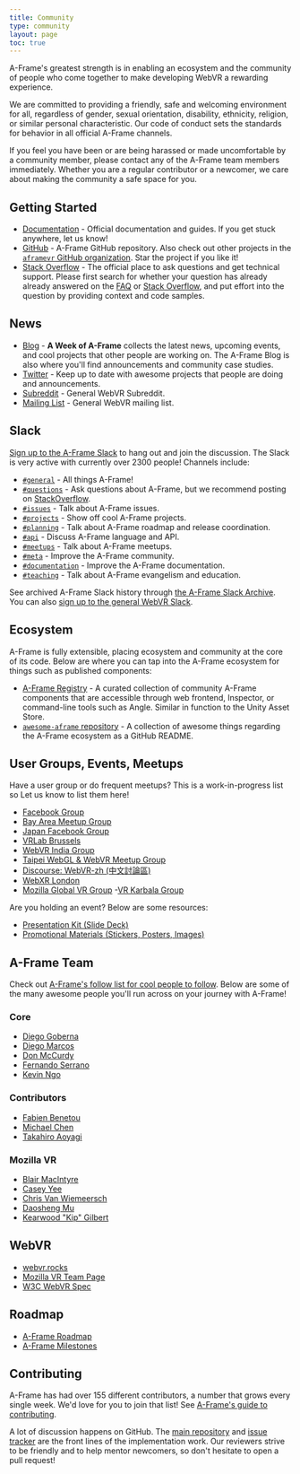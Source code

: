 ```yaml
---
title: Community
type: community
layout: page
toc: true
---
```


A-Frame's greatest strength is in enabling an ecosystem and the community of
people who come together to make developing WebVR a rewarding experience.

We are committed to providing a friendly, safe and welcoming environment for
all, regardless of gender, sexual orientation, disability, ethnicity, religion,
or similar personal characteristic. Our code of conduct sets the standards for
behavior in all official A-Frame channels.

If you feel you have been or are being harassed or made uncomfortable by a
community member, please contact any of the A-Frame team members immediately.
Whether you are a regular contributor or a newcomer, we care about making the
community a safe space for you.

## Getting Started

- [Documentation](https://aframe.io/docs/) - Official documentation and guides. If you get
  stuck anywhere, let us know!
- [GitHub](https://github.com/aframevr/aframe) - A-Frame GitHub repository. Also check out
  other projects in the [`aframevr` GitHub organization](https://github.com/aframevr). Star
  the project if you like it!
- [Stack Overflow](https://stackoverflow.com/questions/tagged/aframe) - The official place to
  ask questions and get technical support. Please first search for whether your
  question has already already answered on the [FAQ](/faq/) or [Stack
  Overflow](http://stackoverflow.com/questions/tagged/aframe), and put effort
  into the question by providing context and code samples.

## News

- [Blog](https://aframe.io/blog/) - **A Week of A-Frame** collects the latest
  news, upcoming events, and cool projects that other people are working on.
  The A-Frame Blog is also where you'll find announcements and community case
  studies.
- [Twitter](https://twitter.com/aframevr) - Keep up to date with awesome
  projects that people are doing and announcements.
- [Subreddit](https://www.reddit.com/r/webvr) - General WebVR Subreddit.
- [Mailing List](https://mail.mozilla.org/listinfo/web-vr-discuss) - General WebVR mailing
  list.

## Slack

[Sign up to the A-Frame Slack](https://aframevr-slack.herokuapp.com) to hang
out and join the discussion. The Slack is very active with currently over 2300
people! Channels include:

- [`#general`](http://aframevr.slackarchive.io/general/) - All things A-Frame!
- [`#questions`](http://aframevr.slackarchive.io/questions/) - Ask questions
  about A-Frame, but we recommend posting on
  [StackOverflow](https://stackoverflow.com/questions/tagged/aframe).
- [`#issues`](http://aframevr.slackarchive.io/issues/) - Talk about A-Frame issues.
- [`#projects`](http://aframevr.slackarchive.io/projects/) - Show off cool A-Frame projects.
- [`#planning`](http://aframevr.slackarchive.io/planning/) - Talk about A-Frame roadmap and
  release coordination.
- [`#api`](http://aframevr.slackarchive.io/api/) - Discuss A-Frame language and API.
- [`#meetups`](http://aframevr.slackarchive.io/meetups/) - Talk about A-Frame meetups.
- [`#meta`](http://aframevr.slackarchive.io/meta/) - Improve the A-Frame community.
- [`#documentation`](http://aframevr.slackarchive.io/documentation/) - Improve the A-Frame
  documentation.
- [`#teaching`](http://aframevr.slackarchive.io/documentation/) - Talk about A-Frame
  evangelism and education.

See archived A-Frame Slack history through [the A-Frame Slack
Archive](http://aframevr.slackarchive.io). You can also [sign up to the
general WebVR Slack](https://webvr-slack.herokuapp.com/).

## Ecosystem

A-Frame is fully extensible, placing ecosystem and community at the core of its
code. Below are where you can tap into the A-Frame ecosystem for things such as
published components:

- [A-Frame Registry](https://aframe.io/aframe-registry) - A curated
  collection of community A-Frame components that are accessible through web
  frontend, Inspector, or command-line tools such as Angle. Similar in function
  to the Unity Asset Store.
- [`awesome-aframe` repository](https://github.com/aframevr/awesome-aframe) - A
  collection of awesome things regarding the A-Frame ecosystem as a GitHub README.

## User Groups, Events, Meetups

Have a user group or do frequent meetups? This is a work-in-progress list
so Let us know to list them here!

- [Facebook Group](https://www.facebook.com/groups/aframevr/)
- [Bay Area Meetup Group](https://www.meetup.com/A-Frame/)
- [Japan Facebook Group](https://www.facebook.com/groups/1250425238325010/)
- [VRLab Brussels](https://vrlab-brussels.info/wiki/Main/WhatIsVRLabBrussels)
- [WebVR India Group](https://github.com/webvr-india/volunteer-contributions/)
- [Taipei WebGL & WebVR Meetup Group](https://www.meetup.com/TPE-WebGL-WebVR/)
- [Discourse: WebVR-zh (中文討論區)](https://discourse.mozilla-community.org/c/communities/webvr-zh)
- [WebXR London](https://www.meetup.com/web-xr/)
- [Mozilla Global VR Group](https://t.me/MozillaVR)
-[VR Karbala Group](https://telegram.me/VRKarbala)

Are you holding an event? Below are some resources:

- [Presentation Kit (Slide Deck)](https://github.com/aframevr/aframe-presentation-kit)
- [Promotional Materials (Stickers, Posters, Images)](https://github.com/aframevr/aframe-presentation-kit/tree/master/materials)

## A-Frame Team

Check out [A-Frame's follow list for cool people to
follow](https://twitter.com/aframevr/following). Below are some of the many
awesome people you'll run across on your journey with A-Frame!

### Core

- [Diego Goberna](https://github.com/feiss)
- [Diego Marcos](https://github.com/dmarcos)
- [Don McCurdy](https://github.com/donmccurdy)
- [Fernando Serrano](https://github.com/fernandojsg)
- [Kevin Ngo](https://github.com/ngokevin)

### Contributors

- [Fabien Benetou](https://github.com/utopiah)
- [Michael Chen](https://github.com/machenmusik)
- [Takahiro Aoyagi](https://github.com/takahirox)

### Mozilla VR

- [Blair MacIntyre](https://github.com/blairmacintyre)
- [Casey Yee](https://github.com/caseyyee)
- [Chris Van Wiemeersch](https://github.com/cvan)
- [Daosheng Mu](https://github.com/daoshengmu)
- [Kearwood "Kip" Gilbert](https://github.com/kearwood)

## WebVR

- [webvr.rocks](https://webvr.rocks)
- [Mozilla VR Team Page](https://mozvr.com)
- [W3C WebVR Spec](https://github.com/w3c/webvr)

## Roadmap

- [A-Frame Roadmap](https://github.com/aframevr/aframe/blob/master/ROADMAP.md)
- [A-Frame Milestones](https://github.com/aframevr/aframe/milestones)

## Contributing

A-Frame has had over 155 different contributors, a number that grows every
single week. We'd love for you to join that list! See [A-Frame's guide to
contributing](https://github.com/aframevr/aframe/blob/master/CONTRIBUTING.md).

A lot of discussion happens on GitHub. The [main
repository](https://github.com/aframevr/aframe) and [issue
tracker](https://github.com/aframevr/aframe/issues/) are the front lines of the
implementation work. Our reviewers strive to be friendly and to help mentor
newcomers, so don't hesitate to open a pull request!
